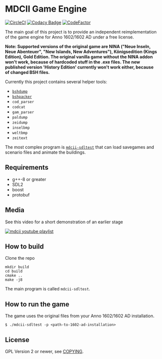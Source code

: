 # MDCII Game Engine

[![CircleCI](https://circleci.com/gh/circleci/circleci-docs.svg?style=shield)](https://circleci.com/gh/siredmar/mdcii-engine) [![Codacy Badge](https://api.codacy.com/project/badge/Grade/fc67621b20584c138f7d069b7d37ef06)](https://www.codacy.com/manual/armin.schlegel/mdcii-engine?utm_source=github.com&utm_medium=referral&utm_content=siredmar/mdcii-engine&utm_campaign=Badge_Grade) [![CodeFactor](https://www.codefactor.io/repository/github/siredmar/mdcii-engine/badge)](https://www.codefactor.io/repository/github/siredmar/mdcii-engine)

The main goal of this project is to provide an independent reimplementation of the game engine for Anno 1602/1602 AD under a free license.

**Note: Supported versions of the original game are NINA ("Neue Inseln, Neue Abenteuer", "New Islands, New Adventures"), Königsedition (Kings Edition), Gold Edition. The original vanilla game without the NINA addon won't work, because of hardcoded stuff in the .exe files. The new published version 'History Edition' currently won't work either, because of changed BSH files.**

Currently this project contains several helper tools:

-   [`bshdump`](docs/doc/bshdump.md)
-   [`bshpacker`](docs/doc/bshpacker.md)
-   `cod_parser`   
-   `codcat`
-   `gam_parser`
-   `paldump`
-   `zeidump`
-   `inselbmp`
-   `weltbmp`
-   `zeitext`

The most complex program is [`mdcii-sdltest`](docs/doc/mdcii-sdltest.md) that can load savegames and scenario files and animate the buildings.

## Requirements

-   g++-8 or greater
-   SDL2
-   boost
-   protobuf

## Media

See this video for a short demonstration of an earlier stage

[![mdcii youtube playlist](http://img.youtube.com/vi/1Nw7DcvG0gk/0.jpg)](https://www.youtube.com/playlist?list=PLsCp-i-X4SH-TQPoUgN8kicQza2BJ5K0h)

## How to build

Clone the repo

    mkdir build
    cd build
    cmake ..
    make -j8

The main program is called `mdcii-sdltest`.

## How to run the game

The game uses the original files from your Anno 1602/1602 AD installation.

    $ ./mdcii-sdltest -p <path-to-1602-ad-installation>

## License

GPL Version 2 or newer, see [COPYING](COPYING).
